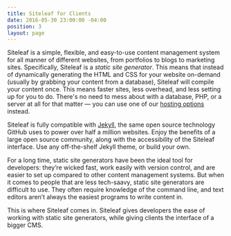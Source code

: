 ```yaml
---
title: Siteleaf for Clients
date: 2016-05-30 23:00:00 -04:00
position: 3
layout: page
---
```


Siteleaf is a simple, flexible, and easy-to-use content management system for all manner of different websites, from portfolios to blogs to marketing sites. Specifically, Siteleaf is a _static site generator_. This means that instead of dynamically generating the HTML and CSS for your website on-demand (usually by grabbing your content from a database), Siteleaf will compile your content once. This means faster sites, less overhead, and less setting up for you to do. There's no need to mess about with a database, PHP, or a server at all for that matter — you can use one of our [hosting options](/sites/hosting) instead.

Siteleaf is fully compatible with [Jekyll](http://jekyllrb.com), the same open source technology GitHub uses to power over half a million websites. Enjoy the benefits of a large open source community, along with the accessibility of the Siteleaf interface. Use any off-the-shelf Jekyll theme, or build your own.

For a long time, static site generators have been the ideal tool for developers: they’re wicked fast, work easily with version control, and are easier to set up compared to other content management systems. But when it comes to people that are less tech-saavy, static site generators are difficult to use. They often require knowledge of the command line, and text editors aren’t always the easiest programs to write content in.

This is where Siteleaf comes in. Siteleaf gives developers the ease of working with static site generators, while giving clients the interface of a bigger CMS.
